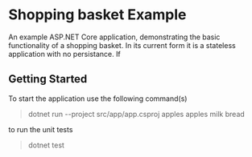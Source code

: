 # Shopping basket Example

An example ASP.NET Core application, demonstrating the basic functionality of a shopping basket.  In its current form it is a stateless application with no persistance.  If 

## Getting Started

To start the application use the following command(s)

>dotnet run --project src/app/app.csproj apples apples milk bread

to run the unit tests 

>dotnet test

